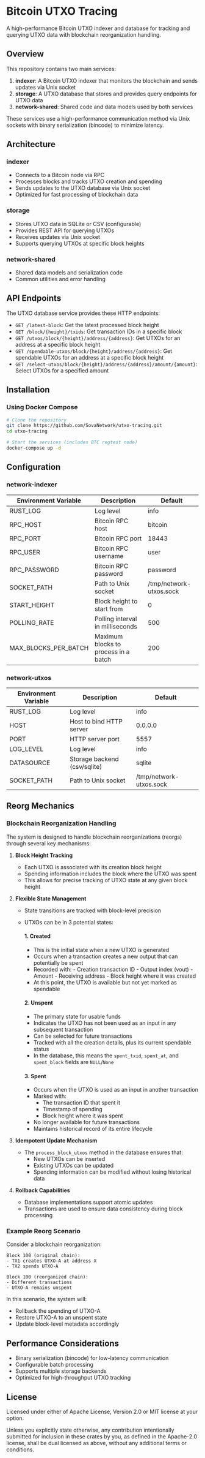 # Bitcoin UTXO Tracing

A high-performance Bitcoin UTXO indexer and database for tracking and querying UTXO data with blockchain reorganization handling.

## Overview

This repository contains two main services:

1. **indexer**: A Bitcoin UTXO indexer that monitors the blockchain and sends updates via Unix socket
2. **storage**: A UTXO database that stores and provides query endpoints for UTXO data
3. **network-shared**: Shared code and data models used by both services

These services use a high-performance communication method via Unix sockets with binary serialization (bincode) to minimize latency.

## Architecture

### indexer
- Connects to a Bitcoin node via RPC
- Processes blocks and tracks UTXO creation and spending
- Sends updates to the UTXO database via Unix socket
- Optimized for fast processing of blockchain data

### storage
- Stores UTXO data in SQLite or CSV (configurable)
- Provides REST API for querying UTXOs
- Receives updates via Unix socket
- Supports querying UTXOs at specific block heights

### network-shared
- Shared data models and serialization code
- Common utilities and error handling

## API Endpoints

The UTXO database service provides these HTTP endpoints:

- `GET /latest-block`: Get the latest processed block height
- `GET /block/{height}/txids`: Get transaction IDs in a specific block
- `GET /utxos/block/{height}/address/{address}`: Get UTXOs for an address at a specific block height
- `GET /spendable-utxos/block/{height}/address/{address}`: Get spendable UTXOs for an address at a specific block height
- `GET /select-utxos/block/{height}/address/{address}/amount/{amount}`: Select UTXOs for a specified amount

## Installation

### Using Docker Compose

```bash
# Clone the repository
git clone https://github.com/SovaNetwork/utxo-tracing.git
cd utxo-tracing

# Start the services (includes BTC regtest node)
docker-compose up -d
```

## Configuration

### network-indexer

| Environment Variable | Description | Default |
|---------------------|-------------|---------|
| RUST_LOG | Log level | info |
| RPC_HOST | Bitcoin RPC host | bitcoin |
| RPC_PORT | Bitcoin RPC port | 18443 |
| RPC_USER | Bitcoin RPC username | user |
| RPC_PASSWORD | Bitcoin RPC password | password |
| SOCKET_PATH | Path to Unix socket | /tmp/network-utxos.sock |
| START_HEIGHT | Block height to start from | 0 |
| POLLING_RATE | Polling interval in milliseconds | 500 |
| MAX_BLOCKS_PER_BATCH | Maximum blocks to process in a batch | 200 |

### network-utxos

| Environment Variable | Description | Default |
|---------------------|-------------|---------|
| RUST_LOG | Log level | info |
| HOST | Host to bind HTTP server | 0.0.0.0 |
| PORT | HTTP server port | 5557 |
| LOG_LEVEL | Log level | info |
| DATASOURCE | Storage backend (csv/sqlite) | sqlite |
| SOCKET_PATH | Path to Unix socket | /tmp/network-utxos.sock |

## Reorg Mechanics

### Blockchain Reorganization Handling

The system is designed to handle blockchain reorganizations (reorgs) through several key mechanisms:

1. **Block Height Tracking**
   - Each UTXO is associated with its creation block height
   - Spending information includes the block where the UTXO was spent
   - This allows for precise tracking of UTXO state at any given block height

2. **Flexible State Management**
    - State transitions are tracked with block-level precision
    - UTXOs can be in 3 potential states:
        #### 1. Created
        - This is the initial state when a new UTXO is generated
        - Occurs when a transaction creates a new output that can potentially be spent
        - Recorded with:
                - Creation transaction ID
                - Output index (vout)
                - Amount
                - Receiving address
                - Block height where it was created
        - At this point, the UTXO is available but not yet marked as spendable

        #### 2. Unspent
        - The primary state for usable funds
        - Indicates the UTXO has not been used as an input in any subsequent transaction
        - Can be selected for future transactions
        - Tracked with all the creation details, plus its current spendable status
        - In the database, this means the `spent_txid`, `spent_at`, and `spent_block` fields are `NULL`/`None`

        #### 3. Spent
        - Occurs when the UTXO is used as an input in another transaction
        - Marked with:
            - The transaction ID that spent it
            - Timestamp of spending
            - Block height where it was spent
        - No longer available for future transactions
        - Maintains historical record of its entire lifecycle

3. **Idempotent Update Mechanism**
   - The `process_block_utxos` method in the database ensures that:
     - New UTXOs can be inserted
     - Existing UTXOs can be updated
     - Spending information can be modified without losing historical data

4. **Rollback Capabilities**
   - Database implementations support atomic updates
   - Transactions are used to ensure data consistency during block processing

### Example Reorg Scenario

Consider a blockchain reorganization:
```
Block 100 (original chain):
- TX1 creates UTXO-A at address X
- TX2 spends UTXO-A

Block 100 (reorganized chain):
- Different transactions
- UTXO-A remains unspent
```

In this scenario, the system will:
- Rollback the spending of UTXO-A
- Restore UTXO-A to an unspent state
- Update block-level metadata accordingly

## Performance Considerations

- Binary serialization (bincode) for low-latency communication
- Configurable batch processing
- Supports multiple storage backends
- Optimized for high-throughput UTXO tracking

## License

Licensed under either of Apache License, Version 2.0 or MIT license at your option.

Unless you explicitly state otherwise, any contribution intentionally submitted for inclusion in these crates by you, as defined in the Apache-2.0 license, shall be dual licensed as above, without any additional terms or conditions.
